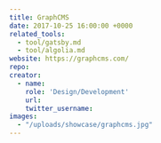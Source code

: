 ```yaml
---
title: GraphCMS
date: 2017-10-25 16:00:00 +0000
related_tools:
  - tool/gatsby.md
  - tool/algolia.md
website: https://graphcms.com/
repo:
creator:
  - name:
    role: 'Design/Development'
    url:
    twitter_username:
images:
  - "/uploads/showcase/graphcms.jpg"
---
```

